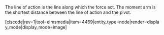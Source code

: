 The line of action is the line along which the force act. The moment arm is the shortest distance between the line of action and the pivot. 

[ciscode|rev=1|tool=elmsmedia|item=4469|entity_type=node|render=display_mode|display_mode=image]

